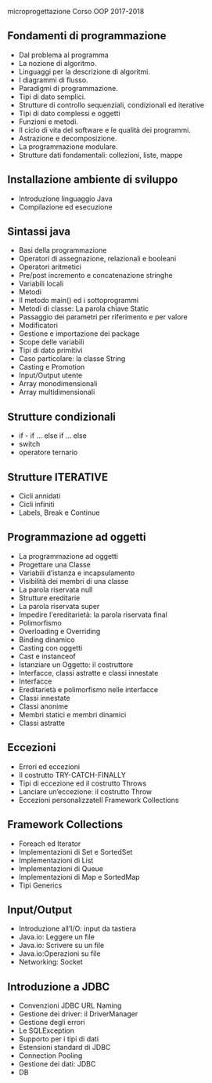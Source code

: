 microprogettazione Corso OOP 2017-2018

## Fondamenti di programmazione
* Dal problema al programma
* La nozione di algoritmo. 
* Linguaggi per la descrizione di algoritmi.
* I diagrammi di flusso. 
* Paradigmi di programmazione.
* Tipi di dato semplici. 
* Strutture di controllo sequenziali, condizionali ed iterative 
* Tipi di dato complessi e oggetti
* Funzioni e metodi.
* Il ciclo di vita del software e le qualità dei programmi. 
* Astrazione e decomposizione. 
* La programmazione modulare.
* Strutture dati fondamentali: collezioni, liste, mappe 

## Installazione ambiente di sviluppo 
* Introduzione linguaggio Java
* Compilazione ed esecuzione
## Sintassi java
* Basi della programmazione
* Operatori di assegnazione, relazionali e booleani
* Operatori aritmetici
* Pre/post incremento e concatenazione stringhe
* Variabili locali
* Metodi
* Il metodo main() ed i sottoprogrammi
* Metodi di classe: La parola chiave Static
* Passaggio dei parametri per riferimento e per valore
* Modificatori
* Gestione e importazione dei package
* Scope delle variabili
* Tipi di dato primitivi
* Caso particolare: la classe String
* Casting e Promotion
* Input/Output utente
* Array monodimensionali
* Array multidimensionali
## Strutture condizionali
* if - if ... else if ... else
* switch
* operatore ternario
## Strutture ITERATIVE
* Cicli annidati
* Cicli infiniti
* Labels, Break e Continue
## Programmazione ad oggetti
* La programmazione ad oggetti
* Progettare una Classe
* Variabili d’istanza e incapsulamento
* Visibilità dei membri di una classe
* La parola riservata null
* Strutture ereditarie
* La parola riservata super
* Impedire l'ereditarietà: la parola riservata final
* Polimorfismo
* Overloading e Overriding
* Binding dinamico
* Casting con oggetti
* Cast e instanceof
* Istanziare un Oggetto: il costruttore
* Interfacce, classi astratte e classi innestate
* Interfacce
* Ereditarietà e polimorfismo nelle interfacce
* Classi innestate
* Classi anonime
* Membri statici e membri dinamici
* Classi astratte
## Eccezioni
* Errori ed eccezioni
* Il costrutto TRY-CATCH-FINALLY
* Tipi di eccezione ed il costrutto Throws
* Lanciare un’eccezione: il costrutto Throw
* Eccezioni personalizzateIl Framework Collections
## Framework Collections
* Foreach ed Iterator
* Implementazioni di Set e SortedSet
* Implementazioni di List
* Implementazioni di Queue
* Implementazioni di Map e SortedMap
* Tipi Generics
## Input/Output
* Introduzione all’I/O: input da tastiera
* Java.io: Leggere un file
* Java.io: Scrivere su un file
* Java.io:Operazioni su file
* Networking: Socket
## Introduzione a JDBC
* Convenzioni JDBC URL Naming
* Gestione dei driver: il DriverManager
* Gestione degli errori
* Le SQLException
* Supporto per i tipi di dati
* Estensioni standard di JDBC
* Connection Pooling
* Gestione dei dati: JDBC
* DB
